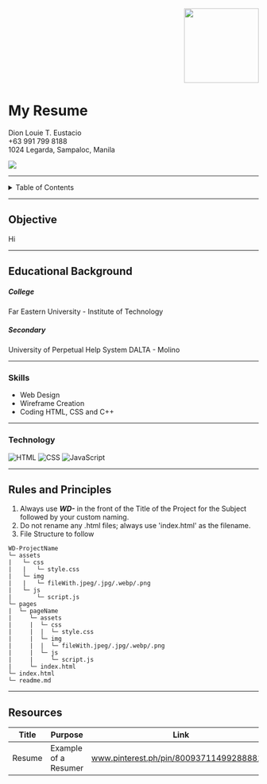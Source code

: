 <a name="readme-top">

<br/>

<br/>
  <div align="right">
  <a href="https://github.com/DionEustacio/">
  <!-- TODO: If you want to add logo or banner you can add it here -->
  <img src="https://i.ibb.co/0txSG6G/5621b4e1-c95c-42d2-817e-9d0a86678e56-removebg-preview.png" width="150" height="150">

  </a>

<!-- TODO: Change Title to the name of the title of your Project -->
  <h1 align="left">My Resume</h1>
</div>


<!-- TODO: Make a short description -->
  <div style="font-number: 30px">Dion Louie T. Eustacio</div>
  +63 991 799 8188
  <br/>
  1024 Legarda, Sampaloc, Manila
  </div>

<!-- TODO: Change the zyx-0314 into your github username  -->
<!-- TODO: Change the WD-Template-Project into the same name of your folder -->
![](https://visit-counter.vercel.app/counter.png?page=DionEustacio/WD-Resume)

---



<!-- TODO: If you want to add more layers for your readme -->
<details>
  <summary>Table of Contents</summary>
  <ol>
    <li>
      <a href="#objective">Objective</a>
      <ol>
        <li>
          <a href="#educational-background">Educational Background</a>
        </li>
        <li>
          <a href="#skills">Skills</a>
        </li>
      </ol>
    </li>
    <li>
      <a href="#technology">Technology</a>
    </li>
    <li>
      <a href="#rules-and-principles">Rules and Principles</a>
    </li>
    <li>
      <a href="#resources">Resources</a>
    </li>
  </ol>
</details>

---
## Objective
Hi 

---

## Educational Background

<!-- TODO: To be changed -->
<!-- The following are just sample -->
 <h5 align="left">College</h5>
 Far Eastern University - Institute of Technology
 <h5 align="left">Secondary</h5>
 University of Perpetual Help System DALTA - Molino

---

### Skills
<!-- TODO: List of Key Components -->
<!-- The following are just sample -->
- Web Design
- Wireframe Creation
- Coding HTML, CSS and C++

---

### Technology
<!-- TODO: List of Technology Used -->
![HTML](https://img.shields.io/badge/HTML-E34F26?style=for-the-badge&logo=html5&logoColor=white)
![CSS](https://img.shields.io/badge/CSS-1572B6?style=for-the-badge&logo=css3&logoColor=white)
![JavaScript](https://img.shields.io/badge/JavaScript-F7DF1E?style=for-the-badge&logo=javascript&logoColor=white)

---

## Rules and Principles
1. Always use ***WD-*** in the front of the Title of the Project for the Subject followed by your custom naming.
2. Do not rename any .html files; always use 'index.html' as the filename.
3. File Structure to follow

```
WD-ProjectName
└─ assets
|   └─ css
|   |   └─ style.css
|   └─ img
|   |   └─ fileWith.jpeg/.jpg/.webp/.png
|   └─ js
|       └─ script.js
└─ pages
|  └─ pageName
|     └─ assets
|     |  └─ css
|     |  |  └─ style.css
|     |  └─ img
|     |  |  └─ fileWith.jpeg/.jpg/.webp/.png
|     |  └─ js
|     |     └─ script.js
|     └─ index.html
└─ index.html
└─ readme.md
```

---

## Resources

<!-- TODO: Add References -->
| Title | Purpose | Link |
|-|-|-|
| Resume | Example of a Resumer | www.pinterest.ph/pin/800937114992888810/ |
